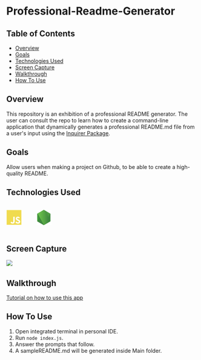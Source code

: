 # Professional-Readme-Generator

## Table of Contents

- [Overview](#overview)
- [Goals](#goals)
- [Technologies Used](#technologies-used)
- [Screen Capture](#screen-capture)
- [Walkthrough](#walkthrough)
- [How To Use](#how-to-use)

## Overview
This repository is an exhibition of a professional README generator. The user can consult the repo to learn how to create a command-line application that dynamically generates a professional README.md file from a user's input using the <a href="https://www.npmjs.com/package/inquirer" target="_blank">Inquirer Package</a>.

## Goals
Allow users when making a project on Github, to be able to create a high-quality README.

## Technologies Used
<div style="display: inline_block"><br>
  <img height="40" alt="Chris-Js" height="30" width="40" src="https://raw.githubusercontent.com/devicons/devicon/master/icons/javascript/javascript-plain.svg">
 &nbsp;&nbsp;&nbsp;&nbsp;&nbsp;&nbsp;&nbsp;&nbsp;
    <img height="40" alt="Chris-Node" height="30" width="40" src="https://raw.githubusercontent.com/devicons/devicon/master/icons/nodejs/nodejs-original.svg">
 &nbsp;&nbsp;&nbsp;&nbsp;&nbsp;&nbsp;&nbsp;&nbsp;
</div>
</br>

## Screen Capture
![](Main/gif/Untitled_%20Apr%208,%202024%203_40%20PM%20(2).gif)

## Walkthrough
[Tutorial on how to use this app](https://drive.google.com/file/d/1wT-6RWzPXbA14gAiTmWwpVR7gkCC01Bh/view?usp=drive_link)

## How To Use
  1. Open integrated terminal in personal IDE.
  2. Run ```node index.js```.
  3. Answer the prompts that follow.
  4. A sampleREADME.md will be generated inside Main folder.
